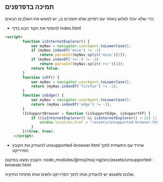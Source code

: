 ## תמיכה בדפדפנים
כדי שלא יוכלו לגלוש באתר עם דפדפן שלא תומכים בו, יש לממש את השלבים הבאים:

* להוסיף את הקוד הבא בדף index.html
```html
<script>
        function isInternetExplorer() {
            var myNav = navigator.userAgent.toLowerCase();
            if (myNav.indexOf('msie') != -1)
                return parseInt(myNav.split('msie')[1]);
            if (myNav.indexOf('rv:') != -1)
                return parseInt(myNav.split('rv:')[1]);
            return false;
        }
        function isFF() {
            var myNav = navigator.userAgent.toLowerCase();
            return (myNav.indexOf('firefox') != -1);
        }
        function isEdge() {
            var myNav = navigator.userAgent.toLowerCase();
            return (myNav.indexOf('edge') != -1);
        }
        (IsSupportBrowser = function (isSupportEdge, isSupportFF) {
            if ((isInternetExplorer() && isInternetExplorer() < 11) || (!isSupportEdge && isEdge()) || (!isSupportFF && isFF())) {
                window.location.href = "/assets/unsupported-browser.html";
            }
        })(true, true);
    </script>
```

* להעתיק את הקובץ unsupported-browser.html שיורד עם התשתית לתוך הפרוייקט

הקובץ נמצא במיקום: node_modules/@moj/moj-ng/src/assets/unsupported-browser.html

יש להעתיק אותו לתוך הפרוייקט ולשים אותו מתחת התיקיה assets שלכם.


